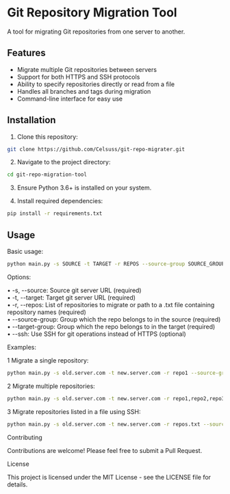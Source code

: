 # Git Repository Migration Tool

A tool for migrating Git repositories from one server to another.

## Features

- Migrate multiple Git repositories between servers
- Support for both HTTPS and SSH protocols
- Ability to specify repositories directly or read from a file
- Handles all branches and tags during migration
- Command-line interface for easy use

## Installation

1. Clone this repository:


```bash
git clone https://github.com/Celsuss/git-repo-migrater.git
```


2. Navigate to the project directory:


```bash
cd git-repo-migration-tool
```


3. Ensure Python 3.6+ is installed on your system.

4. Install required dependencies:


```bash
pip install -r requirements.txt
```



## Usage

Basic usage:

```bash
python main.py -s SOURCE -t TARGET -r REPOS --source-group SOURCE_GROUP --target-group TARGET_GROUP [--ssh]
```


Options:

 • -s, --source: Source git server URL (required)<br>
 • -t, --target: Target git server URL (required)<br>
 • -r, --repos: List of repositories to migrate or path to a .txt file containing repository names (required)<br>
 • --source-group: Group which the repo belongs to in the source (required)<br>
 • --target-group: Group which the repo belongs to in the target (required)<br>
 • --ssh: Use SSH for git operations instead of HTTPS (optional)<br>

Examples:

 1 Migrate a single repository:
```bash
python main.py -s old.server.com -t new.server.com -r repo1 --source-group oldgroup --target-group newgroup
```

 2 Migrate multiple repositories:

```bash
python main.py -s old.server.com -t new.server.com -r repo1,repo2,repo3 --source-group oldgroup --target-group newgroup
```

 3 Migrate repositories listed in a file using SSH:

```bash
python main.py -s old.server.com -t new.server.com -r repos.txt --source-group oldgroup --target-group newgroup --ssh
```



Contributing

Contributions are welcome! Please feel free to submit a Pull Request.


License

This project is licensed under the MIT License - see the LICENSE file for details.

